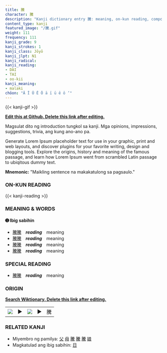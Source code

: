 ```yaml
---
title: 騰
character: 騰
description: "Kanji dictionary entry 騰: meaning, on-kun reading, compounds, origin, related kanji"
content_type: kanji
featured_image: "/騰.gif"
weight: 111
frequency: 111
kanji_grade: 9
kanji_strokes: 1
kanji_class: Jōyō
kanji_jlpt: N1
kanji_radical: 
kanji_reading: 
- DAI
- TAI
- oo-kii
kanji_meaning:
- malaki
chōon: "Ā Ī Ū Ē Ō ā ī ū ē ō ’"
---
```

[//]: # (Don't edit the line below. Kanji animated GIF code is automatically generated.)
{{< kanji-gif >}}

[//]: # (Edit below this line.)

**[Edit this at Github. Delete this link after editing.](https://github.com/tim0g/tim/tree/main/content/kanji/騰/index.md)**

Magsulat dito ng introduction tungkol sa kanji. Mga opinions, impressions, suggestions, trivia, ang kung ano-ano pa.

Generate Lorem Ipsum placeholder text for use in your graphic, print and web layouts, and discover plugins for your favorite writing, design and blogging tools. Explore the origins, history and meaning of the famous passage, and learn how Lorem Ipsum went from scrambled Latin passage to ubiqitous dummy text.
 
**Mnemonic:** "Maikling sentence na makakatulong sa pagsaulo."

### ON-KUN READING

[//]: # (Don't edit the line below. ON-KUN READING code is automatically generated.)
{{< kanji-reading >}}

### MEANING & WORDS

#### ➊ **Ibig sabihin**
  - [騰](../騰)[騰](../騰)　***reading***　meaning
  - [騰](../騰)[騰](../騰)　***reading***　meaning
  - [騰](../騰)[騰](../騰)　***reading***　meaning
  - [騰](../騰)[騰](../騰)　***reading***　meaning

### SPECIAL READING
  - [騰](../騰)[騰](../騰)　***reading***　meaning

### ORIGIN

**[Search Wiktionary. Delete this link after editing.](https://wiktionary.org/wiki/騰)**
<table class="kanji-table"><tr><td>
<img src="60px-騰-bronze.svg.png">
</td><td>▶</td><td>
<img src="60px-騰-oracle.svg.png">
</td><td>▶</td>
<td class="kanji-origin">騰</td>
</tr></table>

### RELATED KANJI
- Miyembro ng pamilya: [父](../父) [母](../母) [騰](../騰) [騰](../騰) [騰](../騰) [娘](../娘)
- Magkatulad ang ibig sabihin: [日](../日)
